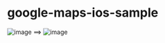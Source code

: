 # google-maps-ios-sample


![image](https://user-images.githubusercontent.com/5043572/41779083-f9af59bc-7630-11e8-8cdc-0b8698c84cc4.png) ==> ![image](https://user-images.githubusercontent.com/5043572/41779135-255a542c-7631-11e8-9e23-4aed6abca979.png)
